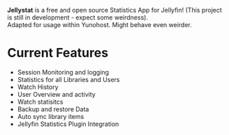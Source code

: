 **Jellystat** is a free and open source Statistics App for Jellyfin! (This project is still in development - expect some weirdness). \
Adapted for usage within Yunohost. Might behave even weirder.
# Current Features
- Session Monitoring and logging
- Statistics for all Libraries and Users
- Watch History
- User Overview and activity
- Watch statisitcs
- Backup and restore Data
- Auto sync library items
- Jellyfin Statistics Plugin Integration
